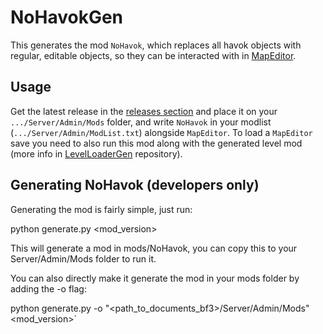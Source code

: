 # NoHavokGen
This generates the mod `NoHavok`, which replaces all havok objects with regular, editable objects, so they can be interacted with in [MapEditor](https://github.com/BF3RM/MapEditor).

## Usage
Get the latest release in the [releases section]() and place it on your `.../Server/Admin/Mods` folder, and write `NoHavok` in your modlist
(`.../Server/Admin/ModList.txt`) alongside `MapEditor`. To load a `MapEditor` save you need to also run this mod along with the generated level mod
(more info in [LevelLoaderGen](https://github.com/BF3RM/LevelLoaderGen) repository).

## Generating NoHavok (developers only)
Generating the mod is fairly simple, just run:

python generate.py <mod_version>

This will generate a mod in mods/NoHavok, you can copy this to your Server/Admin/Mods folder to run it.

You can also directly make it generate the mod in your mods folder by adding the -o flag:

python generate.py -o "<path_to_documents_bf3>/Server/Admin/Mods" <mod_version>`
